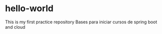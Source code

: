 # hello-world
This is my first practice repository
Bases para iniciar cursos de spring boot and cloud
